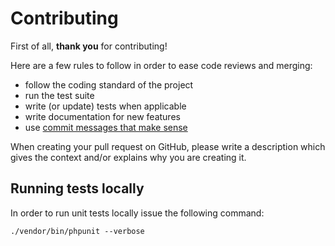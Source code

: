 # Contributing

First of all, **thank you** for contributing!

Here are a few rules to follow in order to ease code reviews and merging:

- follow the coding standard of the project
- run the test suite
- write (or update) tests when applicable
- write documentation for new features
- use [commit messages that make sense](http://tbaggery.com/2008/04/19/a-note-about-git-commit-messages.html)

When creating your pull request on GitHub, please write a description which gives the context and/or explains why you are creating it.

## Running tests locally

In order to run unit tests locally issue the following command:

```
./vendor/bin/phpunit --verbose
```